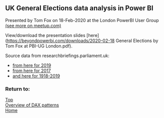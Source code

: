 <style> iframe { border: 1px solid black; width: 800px; height: 506px; } </style>

## UK General Elections data analysis in Power BI
Presented by Tom Fox on 18-Feb-2020 at the London PowerBI User Group [(see more on meetup.com)](https://www.meetup.com/London-PUG/events/268422933/)

View/download the presentation slides [here](https://beyondpowerbi.com/downloads/2020-02-18 General Elections by Tom Fox at PBI-UG London.pdf).

Source data from researchbriefings.parliament.uk:
- [from here for 2019](https://researchbriefings.parliament.uk/ResearchBriefing/Summary/CBP-8749)
- [from here for 2017](https://researchbriefings.parliament.uk/ResearchBriefing/Summary/CBP-7979)
- [and here for 1918-2019](https://researchbriefings.parliament.uk/ResearchBriefing/Summary/CBP-7529)

### Return to: 
[Top](#uk-general-elections-data-analysis-in-power-bi)  
[Overview of DAX patterns](/Power-BI-samples-DAX-patterns)  
[Home](/.)
